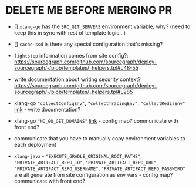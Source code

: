 # DELETE ME BEFORE MERGING PR

- [] `xlang-go` has the `SRC_GIT_SERVERS` environment variable, why? (need to keep this in sync with rest of template logic...)

- [] `cache-ssd` is there any special configuration that's missing?

- `lightstep` information comes from site config?: https://sourcegraph.com/github.com/sourcegraph/deploy-sourcegraph/-/blob/templates/_helpers.tpl#L48-55

- write documentation about writing security context? https://sourcegraph.com/github.com/sourcegraph/deploy-sourcegraph/-/blob/templates/_helpers.tpl#L285

- xlang-go `"collectConfigEnv"`, `"collectTracingEnv"`, `"collectRedisEnv"` [link](https://sourcegraph.com/github.com/sourcegraph/deploy-sourcegraph/-/blob/templates/xlang/go/xlang-go.Deployment.yaml#L6-8) - write documentation?

- xlang-go `"NO_GO_GET_DOMAINS"` [link](https://sourcegraph.com/github.com/sourcegraph/deploy-sourcegraph/-/blob/templates/xlang/go/xlang-go.Deployment.yaml#L9) - config map? communicate with front end?

- communicate that you have to manually copy environment variables to each deployment

- `xlang-java` - `"EXECUTE_GRADLE_ORIGINAL_ROOT_PATHS"`, `"PRIVATE_ARTIFACT_REPO_ID"`, `"PRIVATE_ARTIFACT_REPO_URL"`, `"PRIVATE_ARTIFACT_REPO_USERNAME"`, `"PRIVATE_ARTIFACT_REPO_PASSWORD"` are all generate from site configuration as env vars - config map? communicate with front end?
